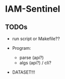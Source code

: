 # IAM-Sentinel

## TODOs


- run script or Makefile??

- Program:
    - parse (api?)
    - algs (api?) / cli?

- DATASET!!!
